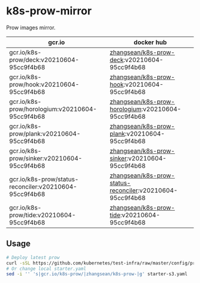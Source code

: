 # k8s-prow-mirror

Prow images mirror.

gcr.io | docker hub
---|---
gcr.io/k8s-prow/deck:v20210604-95cc9f4b68 | [zhangsean/k8s-prow-deck](https://hub.docker.com/r/zhangsean/k8s-prow-deck):v20210604-95cc9f4b68
gcr.io/k8s-prow/hook:v20210604-95cc9f4b68 | [zhangsean/k8s-prow-hook](https://hub.docker.com/r/zhangsean/k8s-prow-hook):v20210604-95cc9f4b68
gcr.io/k8s-prow/horologium:v20210604-95cc9f4b68 | [zhangsean/k8s-prow-horologium](https://hub.docker.com/r/zhangsean/k8s-prow-horologium):v20210604-95cc9f4b68
gcr.io/k8s-prow/plank:v20210604-95cc9f4b68 | [zhangsean/k8s-prow-plank](https://hub.docker.com/r/zhangsean/k8s-prow-plank):v20210604-95cc9f4b68
gcr.io/k8s-prow/sinker:v20210604-95cc9f4b68 | [zhangsean/k8s-prow-sinker](https://hub.docker.com/r/zhangsean/k8s-prow-sinker):v20210604-95cc9f4b68
gcr.io/k8s-prow/status-reconciler:v20210604-95cc9f4b68 | [zhangsean/k8s-prow-status-reconciler](https://hub.docker.com/r/zhangsean/k8s-prow-status-reconciler):v20210604-95cc9f4b68
gcr.io/k8s-prow/tide:v20210604-95cc9f4b68 | [zhangsean/k8s-prow-tide](https://hub.docker.com/r/zhangsean/k8s-prow-tide):v20210604-95cc9f4b68

## Usage

```bash
# Deploy latest prow
curl -sSL https://github.com/kubernetes/test-infra/raw/master/config/prow/cluster/starter-s3.yaml | sed 's|gcr.io/k8s-prow/|zhangsean/k8s-prow-|g' | kubectl apply -f -
# Or change local starter.yaml
sed -i '' 's|gcr.io/k8s-prow/|zhangsean/k8s-prow-|g' starter-s3.yaml
```
